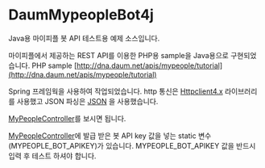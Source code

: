 DaumMypeopleBot4j
=================

Java용 마이피플 봇 API 테스트용 예제 소스입니다.

마이피플에서 제공하는 REST API를 이용한 PHP용 sample을 Java용으로 구현되었습니다.
PHP sample [http://dna.daum.net/apis/mypeople/tutorial](http://dna.daum.net/apis/mypeople/tutorial)

Spring 프레임웍을 사용하여 작업되었습니다.
http 통신은 [Httpclient4.x](http://hc.apache.org/httpcomponents-client-4.3.x/index.html) 라이브러리를 사용했고
JSON 파싱은 [JSON](https://github.com/douglascrockford/JSON-java) 을 사용했습니다.

[MyPeopleController](https://github.com/jeedy/DaumMypeopleBot4j/blob/master/src/jee/mypeoplebot/controller/MyPeopleController.java)를 보시면 됩니다.

[MyPeopleController](https://github.com/jeedy/DaumMypeopleBot4j/blob/master/src/jee/mypeoplebot/controller/MyPeopleController.java)에 발급 받은 봇 API key 값을 넣는 static 변수(MYPEOPLE_BOT_APIKEY)가 있습니다. MYPEOPLE_BOT_APIKEY 값을 반드시 입력 후 테스트 하셔야 합니다.
